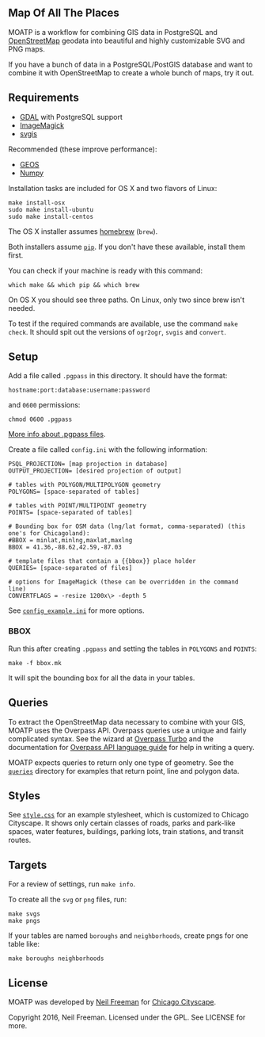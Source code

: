 Map Of All The Places
-----

MOATP is a workflow for combining GIS data in PostgreSQL and [OpenStreetMap](http://openstreetmap.org) geodata into beautiful and highly customizable SVG and PNG maps.

If you have a bunch of data in a PostgreSQL/PostGIS database and want to combine it with OpenStreetMap to create a whole bunch of maps, try it out.

Requirements
------------

* [GDAL](http://www.gdal.org) with PostgreSQL support
* [ImageMagick](http://www.imagemagick.org/script/binary-releases.php)
* [svgis](https://github.com/fitnr/svgis)

Recommended (these improve performance):
* [GEOS](https://trac.osgeo.org/geos/)
* [Numpy](http://www.numpy.org)

Installation tasks are included for OS X and two flavors of Linux:
```
make install-osx
sudo make install-ubuntu
sudo make install-centos
```

The OS X installer assumes [homebrew](http://brew.sh) (`brew`).

Both installers assume [`pip`](https://pip.pypa.io/en/stable/). If you don't have these available, install them first.

You can check if your machine is ready with this command:
```
which make && which pip && which brew
```
On OS X you should see three paths. On Linux, only two since brew isn't needed.

To test if the required commands are available, use the command `make check`. It should spit out the versions of `ogr2ogr`, `svgis` and `convert`.

Setup
-----

Add a file called `.pgpass` in this directory. It should have the format:
````
hostname:port:database:username:password
````
and `0600` permissions:
```
chmod 0600 .pgpass
```

[More info about .pgpass files](http://www.postgresql.org/docs/current/static/libpq-pgpass.html).

Create a file called `config.ini` with the following information:
```
PSQL_PROJECTION= [map projection in database]
OUTPUT_PROJECTION= [desired projection of output]

# tables with POLYGON/MULTIPOLYGON geometry
POLYGONS= [space-separated of tables]

# tables with POINT/MULTIPOINT geometry
POINTS= [space-separated of tables]

# Bounding box for OSM data (lng/lat format, comma-separated) (this one's for Chicagoland):
#BBOX = minlat,minlng,maxlat,maxlng
BBOX = 41.36,-88.62,42.59,-87.03

# template files that contain a {{bbox}} place holder
QUERIES= [space-separated of files]

# options for ImageMagick (these can be overridden in the command line)
CONVERTFLAGS = -resize 1200x\> -depth 5
```

See [`config_example.ini`](config_example.ini) for more options.

### BBOX

Run this after creating `.pgpass` and setting the tables in `POLYGONS` and `POINTS`:
````
make -f bbox.mk
````

It will spit the bounding box for all the data in your tables.

Queries
-------

To extract the OpenStreetMap data necessary to combine with your GIS, MOATP uses the Overpass API. Overpass queries use a unique and fairly complicated syntax. See the wizard at [Overpass Turbo](http://overpass-turbo.eu) and the documentation for [Overpass API language guide](https://wiki.openstreetmap.org/wiki/Overpass_API/Language_Guide) for help in writing a query.

MOATP expects queries to return only one type of geometry. See the [`queries`](queries) directory for examples that return point, line and polygon data.

Styles
------

See [`style.css`](style.css) for an example stylesheet, which is customized to Chicago Cityscape. It shows only certain classes of roads, parks and park-like spaces, water features, buildings, parking lots, train stations, and transit routes. 

Targets
-------

For a review of settings, run `make info`.

To create all the `svg` or `png` files, run:
````
make svgs
make pngs
````

If your tables are named `boroughs` and `neighborhoods`, create pngs for one table like:
````
make boroughs neighborhoods
````

License
-------

MOATP was developed by [Neil Freeman](http://fakeisthenewreal.org) for [Chicago Cityscape](http://chicagocityscape.com).

Copyright 2016, Neil Freeman. Licensed under the GPL. See LICENSE for more.
